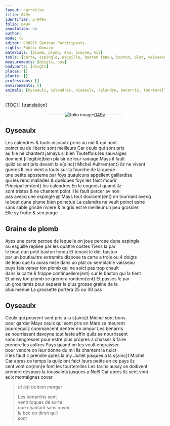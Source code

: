 ```yaml
---
layout: narrative
title: 049v
identifier: p-049v
folio: 049v
annotation: no
author:
mode: tc
editor: GR8975 Seminar Participants
rights: Public Domain
materials: [plume, plomb, eau, avoyne, mil]
tools: [carte, espingle, esguille, baston fendu, baston, plat, vaisseau, tamis]
measurements: [doigts, pas]
bodyparts: [doigts]
places: []
plants: []
professions: []
environments: []
animals: [Oyseaulx, calendres, oiseaulx, calendre, benarris, tourterelles, tarins, benarrins]
---
```


<p><a href="{{ site.baseurl }}/diplomatic/">[TOC]</a> | <a href="{{ site.baseurl }}/_texts/p-049v_tl.md/">[translation]</a></p><div class="folio" align="center">- - - - - <a href="http://gallica.bnf.fr/ark:/12148/btv1b10500001g/f104.image" target="_blank"><img src="https://cu-mkp.github.io/2017-workshop-edition/assets/photo-icon.png" alt="folio image: " style="display:inline-block; margin-bottom:-3px;"/>049v</a> - - - - - </div>  
  

## <span class="al">Oyseaulx</span>

 
Les <span class="al">calendres</span> & touts <span class="al">oiseaulx</span> prins au nid & qui nont<br/> poinct eu de liberte sont meilleurs Car ceulx qui sont pris<br/> au file ne chantent jamays si bien Touteffois les sauvaiges<br/> donnent <span class="del">[illegible]</span>bien plaisir de leur ramage Mays il fault<br/> quilz soient pris devant la s{ainc}t Michel Aultrem{ent} ilz ne vivent<br/> gueres Il leur vient a touts sur la fourche de la queue<br/> une petite aposteme par foys quaulcuns appellent gaillardise<br/> qui les rend mallades & quelques foys les faict mourir<br/> Principallem{ent} les <span class="al">calendres</span> En le cognoist quand ilz<br/> sont tristes & ne chantent point Il le fault percer <span class="del">av</span> non<br/> pas avecq une espingle @ Mays tout doulcem{ent} en tournant avecq<br/> le bout dune <span class="m">plume</span> bien poinctue La <span class="al">calendre</span> ne veult poinct estre<br/> sans sable <span class="del">gris</span>de riviere & le gris est le meilleur un peu grossier<br/> Elle sy frotte & sen purge 
 
 
  

## Graine de <span class="m">plomb</span>

 
 Ayes une <span class="tl">carte</span> <span class="del">percee</span> de laquelle on joue percee dune <span class="tl">espingle</span><br/> ou <span class="tl">esguille</span> repliee par les quattre costes Tiens la par<br/> le bout dun petit <span class="tl">baston fendu</span> Et tenant le dict <span class="tl">baston</span><br/> par <span class="del">un bout</span><span class="add">laultre</span> extremite dispose ta <span class="tl">carte</span> a trois ou 4 <span class="ms"><span class="bp">doigts</span></span><br/> de l<span class="m">eau</span> que tu auras mise dans un <span class="tl">plat</span> ou semblable <span class="tl">vaisseau</span><br/> puys fais verser ton <span class="m">plomb</span> qui ne soict pas trop chault<br/> dans la <span class="tl">carte</span> & frappe continuellem{ent} sur le <span class="tl">baston</span> qui la tient<br/> Et ainsy ton <span class="m">plomb</span> se grenera rondem{ent} Et passes le par<br/> un gros <span class="tl">tamis</span> pour separer la plus grosse graine de la<br/> plus menue La grossette portera 25 ou 30 <span class="ms">pas</span> 
 
 
  

## <span class="al">Oyseaulx</span>

 
Ceulx qui <span class="del">peuvent</span> sont pris a la s{ainc}t Michel sont bons<br/> pour garder Mays ceulx qui sont pris en Mars se meurent<br/> pourcequilz commancent dentrer en amour Les <span class="al">benarris</span><br/> se nourrissent d<span class="m">avoyne</span> tout leste affin quilz se nourrissent<br/> sans sengresser pour estre plus propres a chasser & faire<br/> prendre les aultres Puys quand on les veult engraisser<br/> pour vendre on leur donne du <span class="m">mil</span> Ils chantent la nuict<br/> Il les fault <span class="del">c</span> prendre apres la my Juillet jusques a la s{ainc}t Michel<br/> Car apres ce temps la quilz ont faict leurs petits en ce pays ilz<br/> sent vont co{mm}e font les <span class="al">tourterelles</span> Les <span class="al">tarins</span> aussy se doibvent<br/> prendre despuys la toussaints jusques a Noël Car apres ilz sent vont<br/> aulx montaignes cover 
 
> *at left bottom margin*
> 
> 
>   Les <span class="al">benarrins</span> sont<br/> ventriloques de sorte<br/> que chantant sans ouvrir<br/> le bec on diroit quil<br/> sont
 
